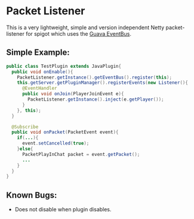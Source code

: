 # Packet Listener

This is a very lightweight, simple and version independent Netty packet-listener for spigot
which uses the [Guava EventBus](https://github.com/google/guava/wiki/EventBusExplained).

## Simple Example:
```java
public class TestPlugin extends JavaPlugin{
  public void onEnable(){
    PacketListener.getInstance().getEventBus().register(this);
    this.getServer.getPluginManager().registerEvents(new Listener(){
	  @EventHandler
	  public void onJoin(PlayerJoinEvent e){
	    PacketListener.getInstance().inject(e.getPlayer());
	  }
    }, this);
  }

  @Subscribe
  public void onPacket(PacketEvent event){
	if(...){
	  event.setCancelled(true);
	}else{
	  PacketPlayInChat packet = event.getPacket();
	  ...
	}
  }
}
```

## Known Bugs:
- Does not disable when plugin disables.
